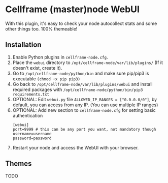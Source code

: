 # Cellframe (master)node WebUI

With this plugin, it's easy to check your node autocollect stats and some other things too. 100% themeable!

## Installation

1. Enable Python plugins in `cellframe-node.cfg`.
2. Place the `webui` directory to `/opt/cellframe-node/var/lib/plugins/` (If it doesn't exist, create it).
3. Go to `/opt/cellframe-node/python/bin` and make sure pip/pip3 is executable `(chmod +x pip pip3)`
4. Go back to `/opt/cellframe-node/var/lib/plugins/webui` and install required packages with `/opt/cellframe-node/python/bin/pip3 requirements.txt`
5. OPTIONAL: Edit `webui.py` file `ALLOWED_IP_RANGES = ["0.0.0.0/0"]`, by default, you can access from any IP. (You can use multiple IP ranges)
6. OPTIONAL: Add new section to `cellframe-node.cfg` for setting basic authentication
   ```
   [webui]
   port=9999 # this can be any port you want, not mandatory though
   username=username
   password=password
   ```
7. Restart your node and access the WebUI with your browser.

## Themes
TODO